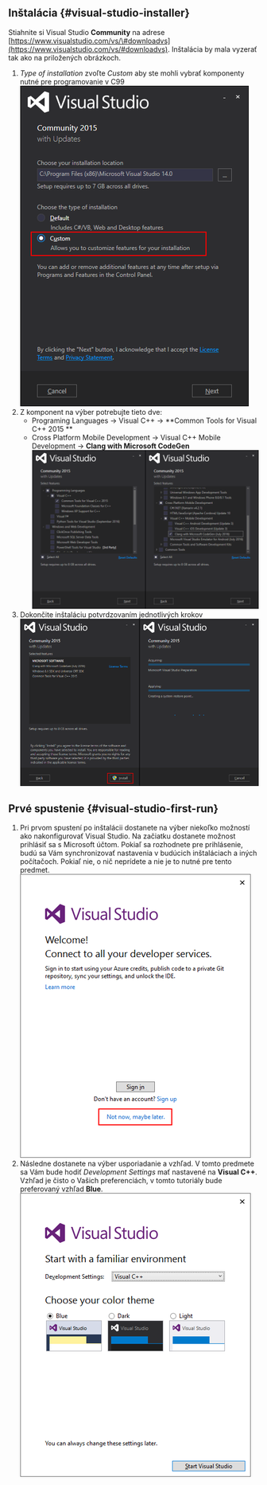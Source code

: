 ## Inštalácia {#visual-studio-installer}

Stiahnite si Visual Studio **Community** na adrese [https://www.visualstudio.com/vs/\#downloadvs](https://www.visualstudio.com/vs/#downloadvs). Inštalácia by mala vyzerať tak ako na priložených obrázkoch.

1. _Type of installation_ zvoľte _Custom_ aby ste mohli vybrať komponenty nutné pre programovanie v C99
   ![](/visual-studio-2015/images/install_1.png)
2. Z komponent na výber potrebujte tieto dve:
   * Programing Languages -&gt; Visual C++ -&gt; **Common Tools for Visual C++ 2015 **
   * Cross Platform Mobile Development -&gt; Visual C++ Mobile Development -&gt; **Clang with Microsoft CodeGen**
     ![](/visual-studio-2015/images/install_2.png)
3. Dokončite inštaláciu potvrdzovaním jednotlivých krokov
   ![](/visual-studio-2015/images/install_3.png)

## Prvé spustenie {#visual-studio-first-run}

1. Pri prvom spustení po inštalácii dostanete na výber niekoľko možností ako nakonfigurovať Visual Studio. Na začiatku dostanete možnost prihlásiť sa s Microsoft účtom. Pokiaľ sa rozhodnete pre prihlásenie, budú sa Vám synchronizovať nastavenia v budúcich inštaláciach a iných počítačoch. Pokiaľ nie, o nič neprídete a nie je to nutné pre tento predmet.
   ![](/visual-studio-2015/images/firstrun_1.png)
2. Následne dostanete na výber usporiadanie a vzhľad. V tomto predmete sa Vám bude hodiť _Development Settings_ mať nastavené na **Visual C++**. Vzhľad je čisto o Vašich preferenciách, v tomto tutoriály bude preferovaný vzhľad **Blue**.
   ![](/visual-studio-2015/images/firstrun_2.png)




